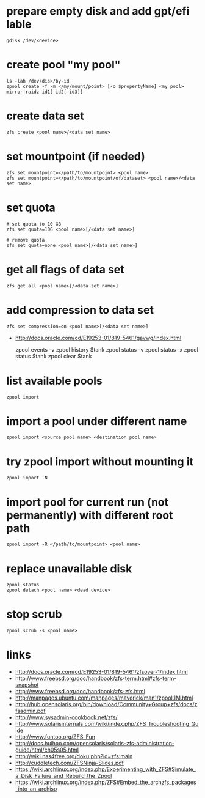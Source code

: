 # prepare empty disk and add gpt/efi lable

    gdisk /dev/<device>

# create pool "my pool"

    ls -lah /dev/disk/by-id
    zpool create -f -m </my/mount/point> [-o $propertyName] <my pool>  mirror|raidz id1[ id2[ id3]]

# create data set

    zfs create <pool name>/<data set name>

# set mountpoint (if needed)

    zfs set mountpoint=</path/to/mountpoint> <pool name>
    zfs set mountpoint=</path/to/mountpoint/of/dataset> <pool name>/<data set name>

# set quota

    # set quota to 10 GB
    zfs set quota=10G <pool name>[/<data set name>]

    # remove quota
    zfs set quota=none <pool name>[/<data set name>]

# get all flags of data set

    zfs get all <pool name>[/<data set name>]

# add compression to data set

    zfs set compression=on <pool name>[/<data set name>]

* http://docs.oracle.com/cd/E19253-01/819-5461/gavwg/index.html

    zpool events -v
    zpool history $tank
    zpool status -v
    zpool status -x
    zpool status $tank
    zpool clear $tank

# list available pools

    zpool import

# import a pool under different name

    zpool import <source pool name> <destination pool name>

# try zpool import without mounting it

    zpool import -N

# import pool for current run (not permanently) with different root path

    zpool import -R </path/to/mountpoint> <pool name>

# replace unavailable disk

    zpool status
    zpool detach <pool name> <dead device>

# stop scrub

    zpool scrub -s <pool name>

# links

* http://docs.oracle.com/cd/E19253-01/819-5461/zfsover-1/index.html
* http://www.freebsd.org/doc/handbook/zfs-term.html#zfs-term-snapshot
* http://www.freebsd.org/doc/handbook/zfs-zfs.html
* http://manpages.ubuntu.com/manpages/maverick/man1/zpool.1M.html
* http://hub.opensolaris.org/bin/download/Community+Group+zfs/docs/zfsadmin.pdf
* http://www.sysadmin-cookbook.net/zfs/
* http://www.solarisinternals.com/wiki/index.php/ZFS_Troubleshooting_Guide
* http://www.funtoo.org/ZFS_Fun
* http://docs.huihoo.com/opensolaris/solaris-zfs-administration-guide/html/ch05s05.html
* http://wiki.nas4free.org/doku.php?id=zfs:main
* http://cuddletech.com/ZFSNinja-Slides.pdf
* https://wiki.archlinux.org/index.php/Experimenting_with_ZFS#Simulate_a_Disk_Failure_and_Rebuild_the_Zpool
* https://wiki.archlinux.org/index.php/ZFS#Embed_the_archzfs_packages_into_an_archiso
